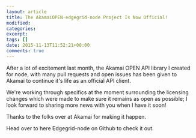 ```yaml
---
layout: article
title: The AkamaiOPEN-edgegrid-node Project Is Now Official!
modified:
categories:
excerpt:
tags: []
date: 2015-11-13T11:52:21+00:00
comments: true
---
```


After a lot of excitement last month, the Akamai OPEN API library I created for node, with many pull requests and open issues has been given to Akamai to continue it's life as an official API client.

We're working through specifics at the moment surrounding the licensing changes which were made to make sure it remains as open as possible; I look forward to sharing more news with you when I have it soon!

Thanks to the folks over at Akamai for making it happen.

Head over to here Edgegrid-node on Github to check it out.
